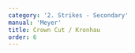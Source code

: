 ```yaml
---
category: '2. Strikes - Secondary'
manual: 'Meyer'
title: Crown Cut / Kronhau
order: 6
---
```


<link rel="import" href="/bower_components/polymer/polymer.html">
<link rel="import" href="shared-styles.html">

<dom-module id="{{ page.url | split:'/' | last | remove: '.html' }}-element">
  <template>
    <style include="shared-styles">
      :host {
        display: block;

        padding: 10px;
      }
    </style>

    <div class="card">
      <h1>{{ page.title }}</h1>
      <blockquote><p>This is executed thus: when you stand in the Plow or else lay on up from below from some posture (concerning which I have spoken in the previous chapter), and your opponent cuts at you from above, then go up with horizontal quillons and catch his stroke in the air on your shield or quillon bar; and as soon as it clashes, push the pommel quickly upward and strike him with the short edge behind his blade on his head; thus have you correctly executed the Crown Cut.</p></blockquote>

    </div>
  </template>

  <script>
    Polymer({
      is: '{{ page.url | split:'/' | last | remove: '.html' }}-element',
    });
  </script>
</dom-module>